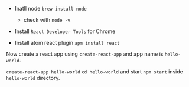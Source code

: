 - Inatll node
  `brew install node`
  - check with `node -v`

- Install `React Developer Tools` for Chrome

- Install atom react plugin `apm install react`

Now create a react app using `create-react-app` and app name is `hello-world`.

`create-react-app hello-world`
`cd hello-world`
and start `npm start` inside `hello-world` directory.

 
